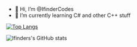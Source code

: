 - 👋 Hi, I’m @IfinderCodes
- 🌱 I’m currently learning C# and other C++ stuff



[![Top Langs](https://github-readme-stats.vercel.app/api/top-langs/?username=ifindercodes)](https://github.com/anuraghazra/github-readme-stats)


![Ifinders's GitHub stats](https://github-readme-stats.vercel.app/api?username=Ifindercodes&hide=contribs,prs)
<!---
IfinderCodes/IfinderCodes is a ✨ special ✨ repository because its `README.md` (this file) appears on your GitHub profile.
You can click the Preview link to take a look at your changes.
--->
